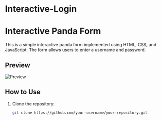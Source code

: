 # Interactive-Login

# Interactive Panda Form

This is a simple interactive panda form implemented using HTML, CSS, and JavaScript. The form allows users to enter a username and password.

## Preview

![Preview](preview.png) <!-- Add a preview image if available -->

## How to Use

1. Clone the repository:

   ```bash
   git clone https://github.com/your-username/your-repository.git
